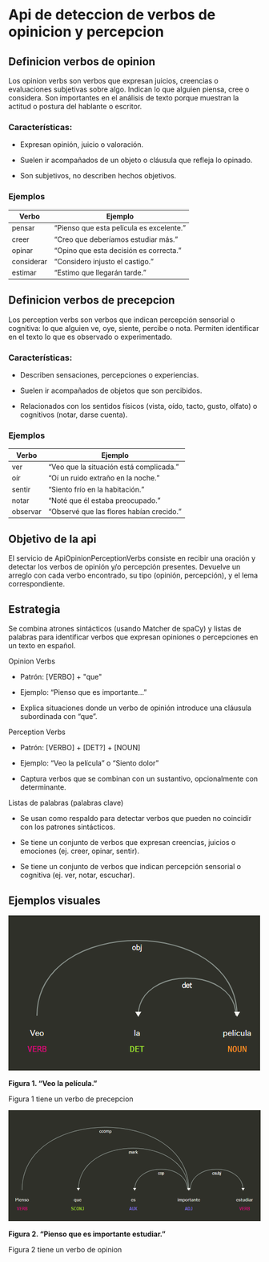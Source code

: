 # Api de deteccion de verbos de opinicion y percepcion

## Definicion verbos de opinion
Los opinion verbs son verbos que expresan juicios, creencias o evaluaciones subjetivas sobre algo. Indican lo que alguien piensa, cree o considera. Son importantes en el análisis de texto porque muestran la actitud o postura del hablante o escritor.

### Características:

- Expresan opinión, juicio o valoración.

- Suelen ir acompañados de un objeto o cláusula que refleja lo opinado.

- Son subjetivos, no describen hechos objetivos.

### Ejemplos
| Verbo | Ejemplo |
|-------|---------|
| pensar | “Pienso que esta película es excelente.” |
| creer | “Creo que deberíamos estudiar más.” |
| opinar | “Opino que esta decisión es correcta.” |
| considerar | “Considero injusto el castigo.” |
| estimar | “Estimo que llegarán tarde.” |

## Definicion verbos de precepcion

Los perception verbs son verbos que indican percepción sensorial o cognitiva: lo que alguien ve, oye, siente, percibe o nota. Permiten identificar en el texto lo que es observado o experimentado.

### Características:

- Describen sensaciones, percepciones o experiencias.

- Suelen ir acompañados de objetos que son percibidos.

- Relacionados con los sentidos físicos (vista, oído, tacto, gusto, olfato) o cognitivos (notar, darse cuenta).

### Ejemplos

| Verbo | Ejemplo |
|-------|---------|
| ver | “Veo que la situación está complicada.” |
| oír | “Oí un ruido extraño en la noche.” |
| sentir | “Siento frío en la habitación.” |
| notar | “Noté que él estaba preocupado.” |
| observar | “Observé que las flores habían crecido.” |

## Objetivo de la api
El servicio de ApiOpinionPerceptionVerbs consiste en recibir una oración y detectar los verbos de opinión y/o percepción presentes. Devuelve un arreglo con cada verbo encontrado, su tipo (opinión, percepción), y el lema correspondiente.

## Estrategia

Se combina atrones sintácticos (usando Matcher de spaCy) y listas de palabras para identificar verbos que expresan opiniones o percepciones en un texto en español.

Opinion Verbs

- Patrón: [VERBO] + "que"

- Ejemplo: “Pienso que es importante…”

- Explica situaciones donde un verbo de opinión introduce una cláusula subordinada con “que”.

Perception Verbs

- Patrón: [VERBO] + [DET?] + [NOUN]

- Ejemplo: “Veo la película” o “Siento dolor”

- Captura verbos que se combinan con un sustantivo, opcionalmente con determinante.

Listas de palabras (palabras clave)

- Se usan como respaldo para detectar verbos que pueden no coincidir con los patrones sintácticos.

- Se tiene un conjunto de verbos que expresan creencias, juicios o emociones (ej. creer, opinar, sentir).
- Se tiene un conjunto de verbos que indican percepción sensorial o cognitiva (ej. ver, notar, escuchar).

## Ejemplos visuales

![Figura 1:  “Veo la película.”](imagen1.png)


**Figura 1.  “Veo la película.”** 

Figura 1 tiene un verbo de precepcion

![Figura 2:  “Pienso que es importante estudiar.”](imagen2.png)


**Figura 2.  “Pienso que es importante estudiar.”** 

Figura 2 tiene un verbo de opinion